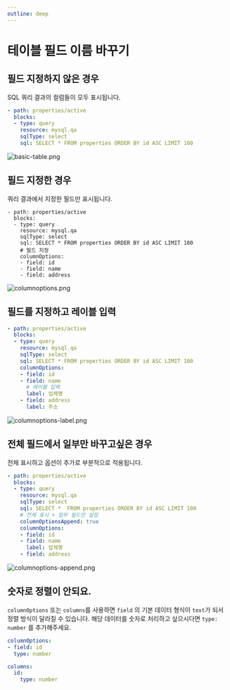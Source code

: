 ```yaml
---
outline: deep
---
```


# 테이블 필드 이름 바꾸기

## 필드 지정하지 않은 경우

SQL 쿼리 결과의 컬럼들이 모두 표시됩니다.

```yaml
- path: properties/active
  blocks:
  - type: query
    resource: mysql.qa
    sqlType: select
    sql: SELECT * FROM properties ORDER BY id ASC LIMIT 100
```

![](https://files.readme.io/1c87474-basic-table.png "basic-table.png")

## 필드 지정한 경우

쿼리 결과에서 지정한 필드만 표시됩니다.

```text
- path: properties/active
  blocks:
  - type: query
    resource: mysql.qa
    sqlType: select
    sql: SELECT * FROM properties ORDER BY id ASC LIMIT 100
    # 필드 지정
    columnOptions:
    - field: id
    - field: name
    - field: address
```

![](https://files.readme.io/077df78-columnoptions.png "columnoptions.png")

## 필드를 지정하고 레이블 입력

```yaml
- path: properties/active
  blocks:
  - type: query
    resource: mysql.qa
    sqlType: select
    sql: SELECT * FROM properties ORDER BY id ASC LIMIT 100
    columnOptions:
    - field: id
    - field: name
      # 레이블 입력
      label: 업체명
    - field: address
      label: 주소
```

![](https://files.readme.io/a09972f-columnoptions-label.png "columnoptions-label.png")

## 전체 필드에서 일부만 바꾸고싶은 경우

전체 표시하고 옵션이 추가로 부분적으로 적용됩니다.

```yaml
- path: properties/active
  blocks:
  - type: query
    resource: mysql.qa
    sqlType: select
    sql: SELECT *  FROM properties ORDER BY id ASC LIMIT 100
    # 전체 표시 + 일부 필드만 설정
    columnOptionsAppend: true
    columnOptions:
    - field: id
    - field: name
      label: 업체명
    - field: address
```

![](https://files.readme.io/d707a5b-columnoptions-append.png "columnoptions-append.png")

## 숫자로 정렬이 안되요.

`columnOptions` 또는 `columns`를 사용하면 `field` 의 기본 데이터 형식이 `text`가 되서 정렬 방식이 달라질 수 있습니다. 해당 데이터를 숫자로 처리하고 싶으시다면 `type: number` 를 추가해주세요. 

```yaml
columnOptions:
- field: id
  type: number
```

```yaml YAML
columns:
  id:
    type: number
```